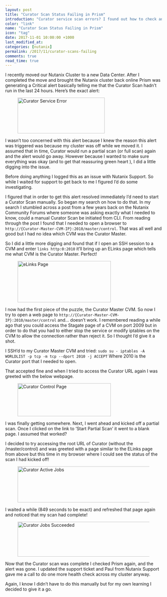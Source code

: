 ```yaml
---
layout: post
title: "Curator Scan Status Failing in Prism"
introduction: "Curator service scan errors? I found out how to check and manually start the scan job."
color: "link"
name: "Curator Scan Status Failing in Prism"
icon: "tag"
date: 2017-11-01 10:00:00 +1000
last_modified_at: 
categories: [nutanix]
permalink: /2017/11/curator-scans-failing
comments: true
read_time: true
---
```


I recently moved our Nutanix Cluster to a new Data Center. After I completed the move and brought the Nutanix cluster back online Prism was generating a Critical alert basically telling me that the Curator Scan hadn’t run in the last 24 hours. Here’s the exact alert:

<figure>
  <img src="/images/curator_error-lq.png" data-src="/images/curator_error.png" alt="Curator Service Error" class="lazyload blur-up" width="280" height="115">
</figure>


I wasn’t too concerned with this alert because I knew the reason this alert was triggered was because my cluster was off while we moved it. I assumed that in time, Curator would run a partial scan (or full scan) again and the alert would go away. However because I wanted to make sure everything was okay (and to get that reassuring green heart <span class="icon has-text-success"><i class="fa fa-heartbeat"></i></span>), I did a little digging into the issue.

Before doing anything I logged this as an issue with Nutanix Support. So while I waited for support to get back to me I figured I’d do some investigating.

I figured that in order to get this alert resolved immediately I’d need to start a Curator Scan manually. So began my search on how to do that.
In my search I stumbled across a post from a few years back on the Nutanix Community Forums where someone was asking exactly what I needed to know, could a manual Curator Scan be initiated from CLI. From reading through the post I found that I needed to open a browser to `http://{Curator-Master-CVM-IP}:2010/master/control`. That was all well and good but I had no idea which CVM was the Curator Master.

So I did a little more digging and found that if I open an SSH session to a CVM and enter  `links http:0:2010` it’ll bring up an ELinks page which tells me what CVM is the Curator Master. Perfect!

<figure>
  <img src="/images/eLinks-lq.png" data-src="/images/eLinks.png" alt="eLinks Page" class="lazyload blur-up" width="300" height="133">
</figure>


I now had the first piece of the puzzle, the Curator Master CVM. So now I try to open a web page to `http://{Curator-Master-CVM-IP}:2010/master/control` and… doesn’t work. I remembered reading a while ago that you could access the Stagate page of a CVM on port 2009 but in order to do that you had to either stop the service or modify iptables on the CVM to allow the connection rather than reject it. So I thought I’d give it a shot.

I SSH’d to my Curator Master CVM and tried:
`sudo su - iptables -A WORLDLIST -p tcp -m tcp --dport 2010 -j ACCEPT`
Where 2010 is the Curator port that I needed to open.

That accepted fine and when I tried to access the Curator URL again I was greeted with the below webpage.
<figure>
  <img src="/images/Curator_Control_Page-lq.png" data-src="/images/Curator_Control_Page.png" alt="Curator Control Page" class="lazyload blur-up" width="300" height="106">
</figure>

I was finally getting somewhere.
Next, I went ahead and kicked off a partial scan. Once I clicked on the link to ‘Start Partial Scan’ it went to a blank page. I assumed that worked?

I decided to try accessing the root URL of Curator (without the /master/control) and was greeted with a page similar to the ELinks page from above but this time in my browser where I could see the status of the scan I had kicked off!

<figure>
  <img src="/images/curator_running-lq.png" data-src="/images/curator_running.png" alt="Curator Active Jobs" class="lazyload blur-up" width="1024" height="116">
</figure>

I waited a while (849 seconds to be exact) and refreshed that page again and noticed that my scan had complete!

<figure>
  <img src="/images/curator_succeeded-lq.png" data-src="/images/curator_succeeded.png" alt="Curator Jobs Succeeded" class="lazyload blur-up" width="1024" height="112">
</figure>

Now that the Curator scan was complete I checked Prism again, and the alert was gone.
I updated the support ticket and Paul from Nutanix Support gave me a call to do one more health check across my cluster anyway.

Again, I know I didn’t have to do this manually but for my own learning I decided to give it a go.
